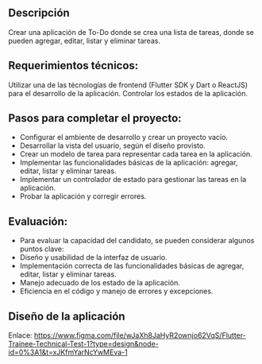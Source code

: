 ## Descripción
Crear una aplicación de To-Do donde se crea una lista de tareas, donde se pueden agregar, editar, listar y eliminar tareas.

## Requerimientos técnicos:
Utilizar una de las técnologías de frontend (Flutter SDK y Dart o ReactJS) para el desarrollo de la aplicación. Controlar los estados de la aplicación.

## Pasos para completar el proyecto:
- Configurar el ambiente de desarrollo y crear un proyecto vacío.
- Desarrollar la vista del usuario, según el diseño provisto.
- Crear un modelo de tarea para representar cada tarea en la aplicación.
- Implementar las funcionalidades básicas de la aplicación: agregar, editar, listar y eliminar tareas.
- Implementar un controlador de estado para gestionar las tareas en la aplicación.
- Probar la aplicación y corregir errores.

## Evaluación:
- Para evaluar la capacidad del candidato, se pueden considerar algunos puntos clave:
- Diseño y usabilidad de la interfaz de usuario.
- Implementación correcta de las funcionalidades básicas de agregar, editar, listar y eliminar tareas.
- Manejo adecuado de los estado de la aplicación.
- Eficiencia en el código y manejo de errores y excepciones.

## Diseño de la aplicación
Enlace: https://www.figma.com/file/wJaXh8JaHyR2ownjo62VqS/Flutter-Trainee-Technical-Test-1?type=design&node-id=0%3A1&t=xJKfmYarNcYwMEva-1
